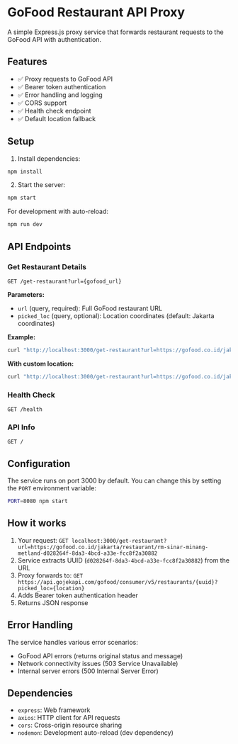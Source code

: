 # GoFood Restaurant API Proxy

A simple Express.js proxy service that forwards restaurant requests to the GoFood API with authentication.

## Features

- ✅ Proxy requests to GoFood API
- ✅ Bearer token authentication
- ✅ Error handling and logging
- ✅ CORS support
- ✅ Health check endpoint
- ✅ Default location fallback

## Setup

1. Install dependencies:
```bash
npm install
```

2. Start the server:
```bash
npm start
```

For development with auto-reload:
```bash
npm run dev
```

## API Endpoints

### Get Restaurant Details
```
GET /get-restaurant?url={gofood_url}
```

**Parameters:**
- `url` (query, required): Full GoFood restaurant URL
- `picked_loc` (query, optional): Location coordinates (default: Jakarta coordinates)

**Example:**
```bash
curl "http://localhost:3000/get-restaurant?url=https://gofood.co.id/jakarta/restaurant/rm-sinar-minang-metland-d028264f-8da3-4bcd-a33e-fcc8f2a30882"
```

**With custom location:**
```bash
curl "http://localhost:3000/get-restaurant?url=https://gofood.co.id/jakarta/restaurant/rm-sinar-minang-metland-d028264f-8da3-4bcd-a33e-fcc8f2a30882&picked_loc=-6.2032022%2C106.715"
```

### Health Check
```
GET /health
```

### API Info
```
GET /
```

## Configuration

The service runs on port 3000 by default. You can change this by setting the `PORT` environment variable:

```bash
PORT=8080 npm start
```

## How it works

1. Your request: `GET localhost:3000/get-restaurant?url=https://gofood.co.id/jakarta/restaurant/rm-sinar-minang-metland-d028264f-8da3-4bcd-a33e-fcc8f2a30882`
2. Service extracts UUID (`d028264f-8da3-4bcd-a33e-fcc8f2a30882`) from the URL
3. Proxy forwards to: `GET https://api.gojekapi.com/gofood/consumer/v5/restaurants/{uuid}?picked_loc={location}`
4. Adds Bearer token authentication header
5. Returns JSON response

## Error Handling

The service handles various error scenarios:
- GoFood API errors (returns original status and message)
- Network connectivity issues (503 Service Unavailable)
- Internal server errors (500 Internal Server Error)

## Dependencies

- `express`: Web framework
- `axios`: HTTP client for API requests
- `cors`: Cross-origin resource sharing
- `nodemon`: Development auto-reload (dev dependency) 